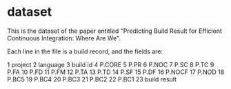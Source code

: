# dataset

This is the dataset of the paper entitled "Predicting Build Result for Efficient Continuous Integration: Where Are We".

Each line in the file is a build record, and the fields are:

1    project
2    language
3    build id
4    P.CORE
5    P.PR
6    P.NOC
7    P.SC
8    P.TC
9    P.FA
10   P.FD
11   P.FM
12   P.TA
13   P.TD
14   P.SF
15   P.DF
16   P.NOCF
17   P.NOD
18   P.BC5
19   P.BC4
20   P.BC3
21   P.BC2
22   P.BC1
23   build result

